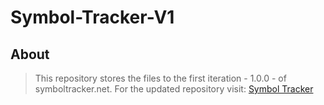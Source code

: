 # Symbol-Tracker-V1

## About
> This repository stores the files to the first iteration - 1.0.0 - of symboltracker.net. For the updated repository visit: [Symbol Tracker](https://github.com/Astral-Lab/Symbol_Tracker)
